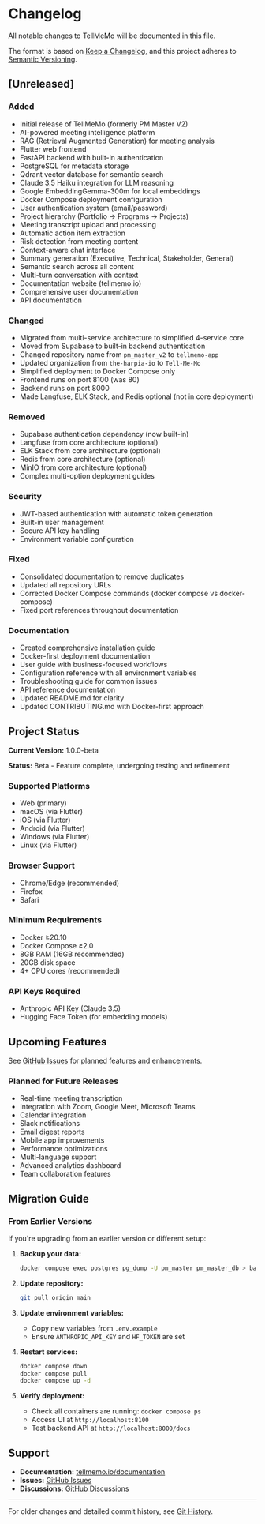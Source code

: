 # Changelog

All notable changes to TellMeMo will be documented in this file.

The format is based on [Keep a Changelog](https://keepachangelog.com/en/1.0.0/),
and this project adheres to [Semantic Versioning](https://semver.org/spec/v2.0.0.html).

## [Unreleased]

### Added
- Initial release of TellMeMo (formerly PM Master V2)
- AI-powered meeting intelligence platform
- RAG (Retrieval Augmented Generation) for meeting analysis
- Flutter web frontend
- FastAPI backend with built-in authentication
- PostgreSQL for metadata storage
- Qdrant vector database for semantic search
- Claude 3.5 Haiku integration for LLM reasoning
- Google EmbeddingGemma-300m for local embeddings
- Docker Compose deployment configuration
- User authentication system (email/password)
- Project hierarchy (Portfolio → Programs → Projects)
- Meeting transcript upload and processing
- Automatic action item extraction
- Risk detection from meeting content
- Context-aware chat interface
- Summary generation (Executive, Technical, Stakeholder, General)
- Semantic search across all content
- Multi-turn conversation with context
- Documentation website (tellmemo.io)
- Comprehensive user documentation
- API documentation

### Changed
- Migrated from multi-service architecture to simplified 4-service core
- Moved from Supabase to built-in backend authentication
- Changed repository name from `pm_master_v2` to `tellmemo-app`
- Updated organization from `the-harpia-io` to `Tell-Me-Mo`
- Simplified deployment to Docker Compose only
- Frontend runs on port 8100 (was 80)
- Backend runs on port 8000
- Made Langfuse, ELK Stack, and Redis optional (not in core deployment)

### Removed
- Supabase authentication dependency (now built-in)
- Langfuse from core architecture (optional)
- ELK Stack from core architecture (optional)
- Redis from core architecture (optional)
- MinIO from core architecture (optional)
- Complex multi-option deployment guides

### Security
- JWT-based authentication with automatic token generation
- Built-in user management
- Secure API key handling
- Environment variable configuration

### Fixed
- Consolidated documentation to remove duplicates
- Updated all repository URLs
- Corrected Docker Compose commands (docker compose vs docker-compose)
- Fixed port references throughout documentation

### Documentation
- Created comprehensive installation guide
- Docker-first deployment documentation
- User guide with business-focused workflows
- Configuration reference with all environment variables
- Troubleshooting guide for common issues
- API reference documentation
- Updated README.md for clarity
- Updated CONTRIBUTING.md with Docker-first approach

## Project Status

**Current Version:** 1.0.0-beta

**Status:** Beta - Feature complete, undergoing testing and refinement

### Supported Platforms
- Web (primary)
- macOS (via Flutter)
- iOS (via Flutter)
- Android (via Flutter)
- Windows (via Flutter)
- Linux (via Flutter)

### Browser Support
- Chrome/Edge (recommended)
- Firefox
- Safari

### Minimum Requirements
- Docker ≥20.10
- Docker Compose ≥2.0
- 8GB RAM (16GB recommended)
- 20GB disk space
- 4+ CPU cores (recommended)

### API Keys Required
- Anthropic API Key (Claude 3.5)
- Hugging Face Token (for embedding models)

## Upcoming Features

See [GitHub Issues](https://github.com/Tell-Me-Mo/tellmemo-app/issues) for planned features and enhancements.

### Planned for Future Releases
- Real-time meeting transcription
- Integration with Zoom, Google Meet, Microsoft Teams
- Calendar integration
- Slack notifications
- Email digest reports
- Mobile app improvements
- Performance optimizations
- Multi-language support
- Advanced analytics dashboard
- Team collaboration features

## Migration Guide

### From Earlier Versions

If you're upgrading from an earlier version or different setup:

1. **Backup your data:**
   ```bash
   docker compose exec postgres pg_dump -U pm_master pm_master_db > backup.sql
   ```

2. **Update repository:**
   ```bash
   git pull origin main
   ```

3. **Update environment variables:**
   - Copy new variables from `.env.example`
   - Ensure `ANTHROPIC_API_KEY` and `HF_TOKEN` are set

4. **Restart services:**
   ```bash
   docker compose down
   docker compose pull
   docker compose up -d
   ```

5. **Verify deployment:**
   - Check all containers are running: `docker compose ps`
   - Access UI at `http://localhost:8100`
   - Test backend API at `http://localhost:8000/docs`

## Support

- **Documentation:** [tellmemo.io/documentation](https://tellmemo.io/documentation)
- **Issues:** [GitHub Issues](https://github.com/Tell-Me-Mo/tellmemo-app/issues)
- **Discussions:** [GitHub Discussions](https://github.com/Tell-Me-Mo/tellmemo-app/discussions)

---

For older changes and detailed commit history, see [Git History](https://github.com/Tell-Me-Mo/tellmemo-app/commits/main).
